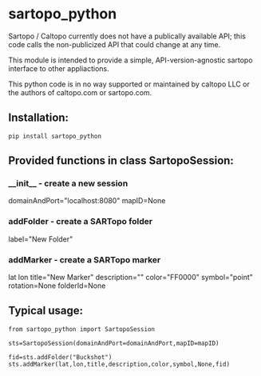 # sartopo_python

Sartopo / Caltopo currently does not have a publically available API;
 this code calls the non-publicized API that could change at any time.

This module is intended to provide a simple, API-version-agnostic sartopo
 interface to other appliactions.

This python code is in no way supported or maintained by caltopo LLC
 or the authors of caltopo.com or sartopo.com.

## Installation:
```
pip install sartopo_python
```

## Provided functions in class SartopoSession:
### \_\_init\_\_ - create a new session
domainAndPort="localhost:8080"
mapID=None
### addFolder - create a SARTopo folder
label="New Folder"
### addMarker - create a SARTopo marker
lat
lon
title="New Marker"
description=""
color="FF0000"
symbol="point"
rotation=None
folderId=None
## Typical usage:

```
from sartopo_python import SartopoSession

sts=SartopoSession(domainAndPort=domainAndPort,mapID=mapID)

fid=sts.addFolder("Buckshot")
sts.addMarker(lat,lon,title,description,color,symbol,None,fid)
```
